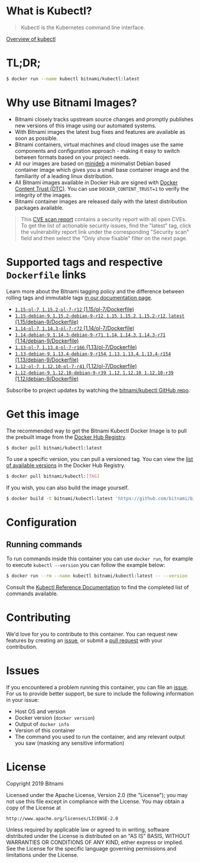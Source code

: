 
# What is Kubectl?

> Kubectl is the Kubernetes command line interface.

[Overview of kubectl](https://kubernetes.io/docs/reference/kubectl/overview/)

# TL;DR;

```bash
$ docker run --name kubectl bitnami/kubectl:latest
```

# Why use Bitnami Images?

* Bitnami closely tracks upstream source changes and promptly publishes new versions of this image using our automated systems.
* With Bitnami images the latest bug fixes and features are available as soon as possible.
* Bitnami containers, virtual machines and cloud images use the same components and configuration approach - making it easy to switch between formats based on your project needs.
* All our images are based on [minideb](https://github.com/bitnami/minideb) a minimalist Debian based container image which gives you a small base container image and the familiarity of a leading linux distribution.
* All Bitnami images available in Docker Hub are signed with [Docker Content Trust (DTC)](https://docs.docker.com/engine/security/trust/content_trust/). You can use `DOCKER_CONTENT_TRUST=1` to verify the integrity of the images.
* Bitnami container images are released daily with the latest distribution packages available.


> This [CVE scan report](https://quay.io/repository/bitnami/kubectl?tab=tags) contains a security report with all open CVEs. To get the list of actionable security issues, find the "latest" tag, click the vulnerability report link under the corresponding "Security scan" field and then select the "Only show fixable" filter on the next page.

# Supported tags and respective `Dockerfile` links

Learn more about the Bitnami tagging policy and the difference between rolling tags and immutable tags [in our documentation page](https://docs.bitnami.com/containers/how-to/understand-rolling-tags-containers/).


* [`1.15-ol-7`, `1.15.2-ol-7-r12` (1.15/ol-7/Dockerfile)](https://github.com/bitnami/bitnami-docker-kubectl/blob/1.15.2-ol-7-r12/1.15/ol-7/Dockerfile)
* [`1.15-debian-9`, `1.15.2-debian-9-r12`, `1.15`, `1.15.2`, `1.15.2-r12`, `latest` (1.15/debian-9/Dockerfile)](https://github.com/bitnami/bitnami-docker-kubectl/blob/1.15.2-debian-9-r12/1.15/debian-9/Dockerfile)
* [`1.14-ol-7`, `1.14.3-ol-7-r72` (1.14/ol-7/Dockerfile)](https://github.com/bitnami/bitnami-docker-kubectl/blob/1.14.3-ol-7-r72/1.14/ol-7/Dockerfile)
* [`1.14-debian-9`, `1.14.3-debian-9-r71`, `1.14`, `1.14.3`, `1.14.3-r71` (1.14/debian-9/Dockerfile)](https://github.com/bitnami/bitnami-docker-kubectl/blob/1.14.3-debian-9-r71/1.14/debian-9/Dockerfile)
* [`1.13-ol-7`, `1.13.4-ol-7-r166` (1.13/ol-7/Dockerfile)](https://github.com/bitnami/bitnami-docker-kubectl/blob/1.13.4-ol-7-r166/1.13/ol-7/Dockerfile)
* [`1.13-debian-9`, `1.13.4-debian-9-r154`, `1.13`, `1.13.4`, `1.13.4-r154` (1.13/debian-9/Dockerfile)](https://github.com/bitnami/bitnami-docker-kubectl/blob/1.13.4-debian-9-r154/1.13/debian-9/Dockerfile)
* [`1.12-ol-7`, `1.12.10-ol-7-r41` (1.12/ol-7/Dockerfile)](https://github.com/bitnami/bitnami-docker-kubectl/blob/1.12.10-ol-7-r41/1.12/ol-7/Dockerfile)
* [`1.12-debian-9`, `1.12.10-debian-9-r39`, `1.12`, `1.12.10`, `1.12.10-r39` (1.12/debian-9/Dockerfile)](https://github.com/bitnami/bitnami-docker-kubectl/blob/1.12.10-debian-9-r39/1.12/debian-9/Dockerfile)

Subscribe to project updates by watching the [bitnami/kubectl GitHub repo](https://github.com/bitnami/bitnami-docker-kubectl).

# Get this image

The recommended way to get the Bitnami Kubectl Docker Image is to pull the prebuilt image from the [Docker Hub Registry](https://hub.docker.com/r/bitnami/kubectl).

```bash
$ docker pull bitnami/kubectl:latest
```

To use a specific version, you can pull a versioned tag. You can view the [list of available versions](https://hub.docker.com/r/bitnami/kubectl/tags/) in the Docker Hub Registry.

```bash
$ docker pull bitnami/kubectl:[TAG]
```

If you wish, you can also build the image yourself.

```bash
$ docker build -t bitnami/kubectl:latest 'https://github.com/bitnami/bitnami-docker-kubectl.git#master:1.15/debian-9'
```

# Configuration

## Running commands

To run commands inside this container you can use `docker run`, for example to execute `kubectl --version` you can follow the example below:

```bash
$ docker run --rm --name kubectl bitnami/kubectl:latest -- --version
```

Consult the [Kubectl Reference Documentation](https://kubernetes.io/docs/reference/generated/kubectl/kubectl-commands) to find the completed list of commands available.

# Contributing

We'd love for you to contribute to this container. You can request new features by creating an [issue](https://github.com/bitnami/bitnami-docker-kubectl/issues), or submit a [pull request](https://github.com/bitnami/bitnami-docker-kubectl/pulls) with your contribution.

# Issues

If you encountered a problem running this container, you can file an [issue](https://github.com/bitnami/bitnami-docker-kubectl/issues). For us to provide better support, be sure to include the following information in your issue:

- Host OS and version
- Docker version (`docker version`)
- Output of `docker info`
- Version of this container
- The command you used to run the container, and any relevant output you saw (masking any sensitive information)

# License

Copyright 2019 Bitnami

Licensed under the Apache License, Version 2.0 (the "License");
you may not use this file except in compliance with the License.
You may obtain a copy of the License at

    http://www.apache.org/licenses/LICENSE-2.0

Unless required by applicable law or agreed to in writing, software
distributed under the License is distributed on an "AS IS" BASIS,
WITHOUT WARRANTIES OR CONDITIONS OF ANY KIND, either express or implied.
See the License for the specific language governing permissions and
limitations under the License.
